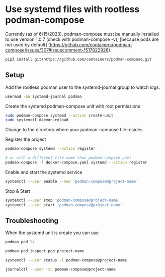 # Use systemd files with rootless podman-compose

Currently (as of 6/15/2023), podman-compose must be manually installed to use version 1.0.7 (check with podman-compose -v), [because pods are not used by default] (https://github.com/containers/podman-compose/issues/307#issuecomment-1517822926).

```bash
pip3 install git+https://github.com/containers/podman-compose.git
```

## Setup

Add the rootless podman user to the systemd-journal group to watch logs.

```bash
usermod -aG systemd-journal podman
```

Create the systemd podman-compose unit with root permissions

```bash
sudo podman-compose systemd --action create-unit
sudo systemctl daemon-reload
```

Change to the directory where your podman-compose file resides.

Register the project

```bash
podman-compose systemd --action register

# or with a different file name than podman-compose.yaml
podman-compose -f docker-compose.yaml systemd --action register
```

Enable and start the systemd service

```bash
systemctl --user enable --now 'podman-compose@project-name'
```

Stop & Start

```bash
systemctl --user stop 'podman-compose@project-name'
systemctl --user start 'podman-compose@project-name'
```

## Troubleshooting

When the  systemd unit is create you can use

```bash
podman pod ls

podman pod inspect pod_project-name

systemctl --user status -l podman-compose@project-name

journalctl --user -xu podman-compose@project-name
```
